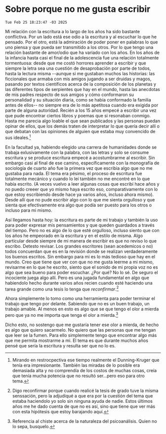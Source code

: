 # Sobre porque no me gusta escribir

`Tue Feb 25 18:23:47 -03 2025`

Mi relación con la escritura a lo largo de los años ha sido bastante conflictiva.
Por un lado está ese odio a la escritura y al escuchar lo que he pensado.
Por el otro, está la admiración de poder poner en palabras lo que uno piensa
y que pueda ser transmitido a los otros.
Por lo que tengo una relación bastante de amor/odio que ha variado con los años.
En los años de la infancia hasta casi el final de la adolescencia fue una relación
totalmente tormentuosa: desde que me costó horrores aprender a escribir y
que siempre la letra sea una cuestión de desaprobación por parte de todos,
hasta la lectura misma --aunque si me gustaban muchos las historias:
las ficcionales que armaba con mis amigos jugando a ser druidas y magos,
pasando por textos científicos acerca de la composición de los planetas y
las diferentes tipos de serpientes que hay en el mundo,
hasta las anecdotas de mis padres respecto de sus amigos y cómo conformaron
su personalidad y su situación diaria, como se habia conformado la familia antes de ellos--
no siempre era de lo más apetitosa cuando era exigida por parte de alguna autoridad.
Recién a los 15 años empecé a escribir una vez que pude encontrar ciertos libros y poemas
que si resonaban conmigo.
Hasta me parecia algo loable el que sean publicados y las personas puedan opinar de ellos,
que los demás traten de interpretar lo que quería decir allí o que debatan con las opiniones
de alguien que estaba muy convencido de sus ideales.[^1]

[^1]: Mirando en restrocpectiva ese tiempo realmente el Dunning-Kruger que tenía era impresionante.
      También las miradas de lo posible era demasiada alta y no comprendía de los costos de muchas cosas,
      creía que tenía mucha potencia que no resultó ser...pero eso para otro tema.

En la facultad ya, habiendo elegido una carrera de humanidades donde se trabaja exlusivamente con la palabra,
con las letras y solo se consume escritura y se produce escritura empecé a acostumbrarme al escribir.
Sin embargo casi al final de ese camino, específicamente con la monografía de sociología de cuarto año
fue la primera vez que escribia algo que no me gustaba para nada.
El tema era pésimo, el proceso de escritura fue totalmente mecánico y
cuando lo leí también no me encontré en lo que había escrito.
(A veces vuelvo a leer algunas cosas que escribí hace años y
no puedo creeer que yo mismo haya escrito eso,
comparativamente con lo que estoy escribiendo desde hace ya varios años, incluso ahora mismo).
Desde allí que no pude escribir algo con lo que me sienta orgulloso y
que sienta que efectivamente era algo que podía ser puesto para los otros
o incluso para mi mismo.

Así llegamos hasta hoy:
la escritura es parte de mi trabajo y
también la uso para poder expresar mis pensamientos y
que queden guardados a través del tiempo.
Pero no es algo de lo que esté orgulloso,
incluso siento que con los años he empeorado en la escritura y en el estilo de misma.
Algo particular desde siempre de mi manera de escribir es que no reviso lo que escribo.
Detesto revisar.
Los grandes escritores (sean acedemicos o no) todos concuerdan que
es en la revisión donde se realizan verdaderamente los buenos escritos.
Sin embargo para mi es lo más tedioso que hay en el mundo.
Creo que tiene que ver con que no me gusta leerme a mi mismo,
revisarme en lo que he escrito,
siento que el sonido de mi propia voz no es algo que sea bueno para poder escuchar.
¿Por qué? No lo sé.
De seguro el incociente juega algo allí.
Pero es una jugada fundamental en algo que habiendolo hecho durante varios años
recien cuando esté haciendo una tarea grande como una tesis lo tenga que *reconfirmar*.[^2]

[^2]: Digo reconfirmar porque cuando realicé la tesis de grado tuve la misma senssación,
      pero la adjudiqué a que era por la cuestión del tema que estaba haciendolo
      yo solo sin ninguna ayuda de nadie.
      Estos últimos años me he dado cuenta de que no es así,
      sino que tiene que ver más con esta hipótesis que estoy barajando aquí.

Ahora simplemente lo tomo como una herramienta para poder terminar el trabajo que tengo por delante.
Sabiendo que no es un buen trabajo, un trabajo amable.
Al menos en esto es algo que se que tengo el olor a mierda
pero que ya no me importa que tenga el olor a mierda.[^3]

[^3]: Referencia al chiste acerca de la naturaleza del psicoanálisis.
      Quien no lo sepa, busquelo.

Dicho esto, no sostengo que me gustaría tener ese olor a mierda,
de hecho es algo que quiero sacarmelo.
No quiero que las personas que me tengan que leer se la fumen.
Para ello simplemente tengo que encontrar algo más que me permita mostrarme a mi.
El tema es que durante muchos años pensé que sería la escritura
y resulta ser que no lo es.

